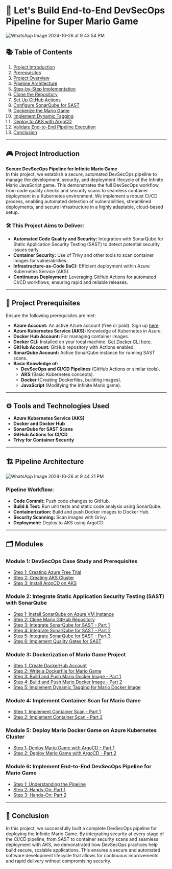 

# 🚀 Let's Build End-to-End DevSecOps Pipeline for Super Mario Game

![WhatsApp Image 2024-10-26 at 9 43 54 PM](https://github.com/user-attachments/assets/546890df-a20c-4676-82cd-2e0f425914fc)

## 📚 Table of Contents

1. [Project Introduction](#project-introduction)
2. [Prerequisites](#prerequisites)
3. [Project Overview](#project-overview)
4. [Pipeline Architecture](#pipeline-architecture)
5. [Step-by-Step Implementation](#step-by-step-implementation)
6. [Clone the Repository](#clone-the-repository)
7. [Set Up GitHub Actions](#set-up-github-actions)
8. [Configure SonarQube for SAST](#configure-sonarqube-for-sast)
9. [Dockerize the Mario Game](#dockerize-the-mario-game)
10. [Implement Dynamic Tagging](#implement-dynamic-tagging)
11. [Deploy to AKS with ArgoCD](#deploy-to-aks-with-argocd)
12. [Validate End-to-End Pipeline Execution](#validate-end-to-end-pipeline-execution)
13. [Conclusion](#conclusion)

---

## 🎮 Project Introduction

**Secure DevSecOps Pipeline for Infinite Mario Game**  
In this project, we establish a secure, automated DevSecOps pipeline to manage the development, security, and deployment lifecycle of the Infinite Mario JavaScript game. This demonstrates the full DevSecOps workflow, from code quality checks and security scans to seamless container deployment in a Kubernetes environment. We implement a robust CI/CD process, enabling automated detection of vulnerabilities, streamlined deployments, and secure infrastructure in a highly adaptable, cloud-based setup.

### 🛠️ This Project Aims to Deliver:
- **Automated Code Quality and Security:** Integration with SonarQube for Static Application Security Testing (SAST) to detect potential security issues early.
- **Container Security:** Use of Trivy and other tools to scan container images for vulnerabilities.
- **Infrastructure-as-Code (IaC):** Efficient deployment within Azure Kubernetes Service (AKS).
- **Continuous Deployment:** Leveraging GitHub Actions for automated CI/CD workflows, ensuring rapid and reliable releases.

---

## 📝 Project Prerequisites

Ensure the following prerequisites are met:

- **Azure Account:** An active Azure account (free or paid). Sign up [here](https://azure.microsoft.com/en-us/free/).
- **Azure Kubernetes Service (AKS):** Knowledge of Kubernetes in Azure.
- **Docker Hub Account:** For managing container images.
- **Docker CLI:** Installed on your local machine. [Get Docker CLI here](https://www.docker.com/products/docker-desktop).
- **GitHub Account:** GitHub repository with Actions enabled.
- **SonarQube Account:** Active SonarQube instance for running SAST scans.
- **Basic Knowledge of:**
  - **DevSecOps and CI/CD Pipelines** (GitHub Actions or similar tools).
  - **AKS** (Basic Kubernetes concepts).
  - **Docker** (Creating Dockerfiles, building images).
  - **JavaScript** (Modifying the Infinite Mario game).

---

## ⚙️ Tools and Technologies Used

- **Azure Kubernetes Service (AKS)**
- **Docker and Docker Hub**
- **SonarQube for SAST Scans**
- **GitHub Actions for CI/CD**
- **Trivy for Container Security**

---

## 🏗️ Pipeline Architecture

![WhatsApp Image 2024-10-26 at 9 44 21 PM](https://github.com/user-attachments/assets/76c2f2b6-4ff2-48cd-9cfc-11d7bb0e1089)

### **Pipeline Workflow**:
- **Code Commit:** Push code changes to GitHub.
- **Build & Test:** Run unit tests and static code analysis using SonarQube.
- **Containerization:** Build and push Docker images to Docker Hub.
- **Security Scanning:** Scan images with Grivy.
- **Deployment:** Deploy to AKS using ArgoCD.

---

## 🗂️ Modules

### **Module 1: DevSecOps Case Study and Prerequisites**
- [Step 1: Creating Azure Free Trial](./module_1_prerequisites/1-azure-account.md)
- [Step 2: Creating AKS Cluster](./module_1_prerequisites/step-2-creating-AKS-cluster.md)
- [Step 3: Install ArgoCD on AKS](./module_1_prerequisites/Step-3-install-argocd-on-aks.md)

### **Module 2: Integrate Static Application Security Testing (SAST) with SonarQube**
- [Step 1: Install SonarQube on Azure VM Instance](module-2/step-8-install-sonarqube-azure-vm.md)
- [Step 2: Clone Mario GitHub Repository](module-2/step-9-clone-mario-repo.md)
- [Step 3: Integrate SonarQube for SAST - Part 1](module-2/step-10-integrate-sonarqube-sast-part1.md)
- [Step 4: Integrate SonarQube for SAST - Part 2](module-2/step-11-integrate-sonarqube-sast-part2.md)
- [Step 5: Integrate SonarQube for SAST - Part 3](module-2/step-12-integrate-sonarqube-sast-part3.md)
- [Step 6: Implement Quality Gates for SAST](module-2/step-14-implement-quality-gates.md)

### **Module 3: Dockerization of Mario Game Project**
- [Step 1: Create DockerHub Account](module-3/step-1-create-dockerhub-account.md)
- [Step 2: Write a Dockerfile for Mario Game](module-3/step-2-write-dockerfile.md)
- [Step 3: Build and Push Mario Docker Image - Part 1](module-3/step-3-build-push-mario-docker-image-part1.md)
- [Step 4: Build and Push Mario Docker Image - Part 2](module-3/step-4-build-push-mario-docker-image-part2.md)
- [Step 5: Implement Dynamic Tagging for Mario Docker Image](module-3/step-5-implement-dynamic-tagging.md)

### **Module 4: Implement Container Scan for Mario Game**
- [Step 1: Implement Container Scan - Part 1](module-4/step-1-Implement-conatiner-scan.md)
- [Step 2: Implement Container Scan - Part 2](module-4/step-2-Implement-container-scan-part-2.md)

### **Module 5: Deploy Mario Docker Game on Azure Kubernetes Cluster**
- [Step 1: Deploy Mario Game with ArgoCD - Part 1](module-5/Deploy-Mario-Game-on-Azure-Kubernetes-Cluster-using-ArgoCD-Part-1.md)
- [Step 2: Deploy Mario Game with ArgoCD - Part 2](module-5/Deploy-Mario-Game-on-Azure-Kubernetes-Cluster-using-ArgoCD-Part-2.md)

### **Module 6: Implement End-to-End DevSecOps Pipeline for Mario Game**
- [Step 1: Understanding the Pipeline](module_6/step-1-understanding-end-to-end-devsecops-pipeline-for-mario-game.md)
- [Step 2: Hands-On: Part 1](module_6/step-2-hands-on-part-1-implement-end-to-end-devsecops-pipeline-for-mario-game.md)
- [Step 3: Hands-On: Part 2](module_6/step-3-hands-on-part-2-implement-end-to-end-devsecops-pipeline-for-mario-game.md)

---

## 🎯 Conclusion

In this project, we successfully built a complete DevSecOps pipeline for deploying the Infinite Mario Game. By integrating security at every stage of the CI/CD pipeline, from SAST to container security scans and seamless deployment with AKS, we demonstrated how DevSecOps practices help build secure, scalable applications. This ensures a secure and automated software development lifecycle that allows for continuous improvements and rapid delivery without compromising security.





